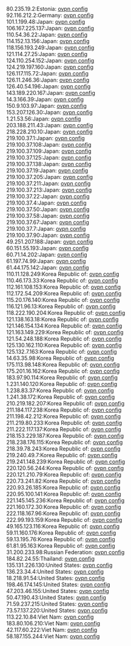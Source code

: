 80.235.19.2:Estonia: [ovpn config](vpn/80_235_19_2.ovpn)  
92.116.212.2:Germany: [ovpn config](vpn/92_116_212_2.ovpn)  
101.1.199.48:Japan: [ovpn config](vpn/101_1_199_48.ovpn)  
106.167.225.137:Japan: [ovpn config](vpn/106_167_225_137.ovpn)  
110.54.36.22:Japan: [ovpn config](vpn/110_54_36_22.ovpn)  
114.152.13.156:Japan: [ovpn config](vpn/114_152_13_156.ovpn)  
118.156.193.249:Japan: [ovpn config](vpn/118_156_193_249.ovpn)  
121.114.27.25:Japan: [ovpn config](vpn/121_114_27_25.ovpn)  
124.110.254.152:Japan: [ovpn config](vpn/124_110_254_152.ovpn)  
124.219.197.160:Japan: [ovpn config](vpn/124_219_197_160.ovpn)  
126.117.115.72:Japan: [ovpn config](vpn/126_117_115_72.ovpn)  
126.11.246.36:Japan: [ovpn config](vpn/126_11_246_36.ovpn)  
126.40.54.196:Japan: [ovpn config](vpn/126_40_54_196.ovpn)  
143.189.220.167:Japan: [ovpn config](vpn/143_189_220_167.ovpn)  
14.3.166.39:Japan: [ovpn config](vpn/14_3_166_39.ovpn)  
150.9.103.97:Japan: [ovpn config](vpn/150_9_103_97.ovpn)  
153.207.126.30:Japan: [ovpn config](vpn/153_207_126_30.ovpn)  
1.21.53.56:Japan: [ovpn config](vpn/1_21_53_56.ovpn)  
203.188.211.43:Japan: [ovpn config](vpn/203_188_211_43.ovpn)  
218.228.210.10:Japan: [ovpn config](vpn/218_228_210_10.ovpn)  
219.100.37.1:Japan: [ovpn config](vpn/219_100_37_1.ovpn)  
219.100.37.108:Japan: [ovpn config](vpn/219_100_37_108.ovpn)  
219.100.37.109:Japan: [ovpn config](vpn/219_100_37_109.ovpn)  
219.100.37.125:Japan: [ovpn config](vpn/219_100_37_125.ovpn)  
219.100.37.138:Japan: [ovpn config](vpn/219_100_37_138.ovpn)  
219.100.37.19:Japan: [ovpn config](vpn/219_100_37_19.ovpn)  
219.100.37.205:Japan: [ovpn config](vpn/219_100_37_205.ovpn)  
219.100.37.211:Japan: [ovpn config](vpn/219_100_37_211.ovpn)  
219.100.37.213:Japan: [ovpn config](vpn/219_100_37_213.ovpn)  
219.100.37.22:Japan: [ovpn config](vpn/219_100_37_22.ovpn)  
219.100.37.4:Japan: [ovpn config](vpn/219_100_37_4.ovpn)  
219.100.37.50:Japan: [ovpn config](vpn/219_100_37_50.ovpn)  
219.100.37.58:Japan: [ovpn config](vpn/219_100_37_58.ovpn)  
219.100.37.67:Japan: [ovpn config](vpn/219_100_37_67.ovpn)  
219.100.37.7:Japan: [ovpn config](vpn/219_100_37_7.ovpn)  
219.100.37.90:Japan: [ovpn config](vpn/219_100_37_90.ovpn)  
49.251.207.188:Japan: [ovpn config](vpn/49_251_207_188.ovpn)  
60.151.55.193:Japan: [ovpn config](vpn/60_151_55_193.ovpn)  
60.71.14.202:Japan: [ovpn config](vpn/60_71_14_202.ovpn)  
61.197.74.99:Japan: [ovpn config](vpn/61_197_74_99.ovpn)  
61.44.175.142:Japan: [ovpn config](vpn/61_44_175_142.ovpn)  
110.11.128.249:Korea Republic of: [ovpn config](vpn/110_11_128_249.ovpn)  
110.46.173.33:Korea Republic of: [ovpn config](vpn/110_46_173_33.ovpn)  
112.161.108.153:Korea Republic of: [ovpn config](vpn/112_161_108_153.ovpn)  
112.172.54.209:Korea Republic of: [ovpn config](vpn/112_172_54_209.ovpn)  
115.20.176.140:Korea Republic of: [ovpn config](vpn/115_20_176_140.ovpn)  
116.121.96.13:Korea Republic of: [ovpn config](vpn/116_121_96_13.ovpn)  
118.222.190.204:Korea Republic of: [ovpn config](vpn/118_222_190_204.ovpn)  
121.138.163.18:Korea Republic of: [ovpn config](vpn/121_138_163_18.ovpn)  
121.146.154.134:Korea Republic of: [ovpn config](vpn/121_146_154_134.ovpn)  
121.163.149.229:Korea Republic of: [ovpn config](vpn/121_163_149_229.ovpn)  
121.54.248.188:Korea Republic of: [ovpn config](vpn/121_54_248_188.ovpn)  
125.130.162.110:Korea Republic of: [ovpn config](vpn/125_130_162_110.ovpn)  
125.132.7.163:Korea Republic of: [ovpn config](vpn/125_132_7_163.ovpn)  
14.63.35.98:Korea Republic of: [ovpn config](vpn/14_63_35_98.ovpn)  
175.113.98.148:Korea Republic of: [ovpn config](vpn/175_113_98_148.ovpn)  
175.201.16.162:Korea Republic of: [ovpn config](vpn/175_201_16_162.ovpn)  
183.97.90.114:Korea Republic of: [ovpn config](vpn/183_97_90_114.ovpn)  
1.231.140.120:Korea Republic of: [ovpn config](vpn/1_231_140_120.ovpn)  
1.238.83.37:Korea Republic of: [ovpn config](vpn/1_238_83_37.ovpn)  
1.241.38.172:Korea Republic of: [ovpn config](vpn/1_241_38_172.ovpn)  
210.219.182.207:Korea Republic of: [ovpn config](vpn/210_219_182_207.ovpn)  
211.184.117.238:Korea Republic of: [ovpn config](vpn/211_184_117_238.ovpn)  
211.198.42.212:Korea Republic of: [ovpn config](vpn/211_198_42_212.ovpn)  
211.219.80.233:Korea Republic of: [ovpn config](vpn/211_219_80_233.ovpn)  
211.222.117.137:Korea Republic of: [ovpn config](vpn/211_222_117_137.ovpn)  
218.153.229.187:Korea Republic of: [ovpn config](vpn/218_153_229_187.ovpn)  
218.238.176.115:Korea Republic of: [ovpn config](vpn/218_238_176_115.ovpn)  
218.39.78.243:Korea Republic of: [ovpn config](vpn/218_39_78_243.ovpn)  
219.240.49.7:Korea Republic of: [ovpn config](vpn/219_240_49_7.ovpn)  
219.241.148.239:Korea Republic of: [ovpn config](vpn/219_241_148_239.ovpn)  
220.120.56.244:Korea Republic of: [ovpn config](vpn/220_120_56_244.ovpn)  
220.121.210.79:Korea Republic of: [ovpn config](vpn/220_121_210_79.ovpn)  
220.73.241.82:Korea Republic of: [ovpn config](vpn/220_73_241_82.ovpn)  
220.93.26.185:Korea Republic of: [ovpn config](vpn/220_93_26_185.ovpn)  
220.95.100.141:Korea Republic of: [ovpn config](vpn/220_95_100_141.ovpn)  
221.145.145.236:Korea Republic of: [ovpn config](vpn/221_145_145_236.ovpn)  
221.160.172.30:Korea Republic of: [ovpn config](vpn/221_160_172_30.ovpn)  
222.118.167.96:Korea Republic of: [ovpn config](vpn/222_118_167_96.ovpn)  
222.99.193.159:Korea Republic of: [ovpn config](vpn/222_99_193_159.ovpn)  
49.165.123.116:Korea Republic of: [ovpn config](vpn/49_165_123_116.ovpn)  
59.11.160.176:Korea Republic of: [ovpn config](vpn/59_11_160_176.ovpn)  
59.13.195.76:Korea Republic of: [ovpn config](vpn/59_13_195_76.ovpn)  
61.81.95.163:Korea Republic of: [ovpn config](vpn/61_81_95_163.ovpn)  
31.200.233.98:Russian Federation: [ovpn config](vpn/31_200_233_98.ovpn)  
184.82.24.55:Thailand: [ovpn config](vpn/184_82_24_55.ovpn)  
135.131.226.130:United States: [ovpn config](vpn/135_131_226_130.ovpn)  
136.23.34.4:United States: [ovpn config](vpn/136_23_34_4.ovpn)  
18.218.91.54:United States: [ovpn config](vpn/18_218_91_54.ovpn)  
198.46.174.145:United States: [ovpn config](vpn/198_46_174_145.ovpn)  
47.203.46.155:United States: [ovpn config](vpn/47_203_46_155.ovpn)  
50.47.190.43:United States: [ovpn config](vpn/50_47_190_43.ovpn)  
71.59.237.215:United States: [ovpn config](vpn/71_59_237_215.ovpn)  
73.57.137.220:United States: [ovpn config](vpn/73_57_137_220.ovpn)  
113.22.10.84:Viet Nam: [ovpn config](vpn/113_22_10_84.ovpn)  
183.80.106.210:Viet Nam: [ovpn config](vpn/183_80_106_210.ovpn)  
42.117.60.222:Viet Nam: [ovpn config](vpn/42_117_60_222.ovpn)  
58.187.155.244:Viet Nam: [ovpn config](vpn/58_187_155_244.ovpn)  
